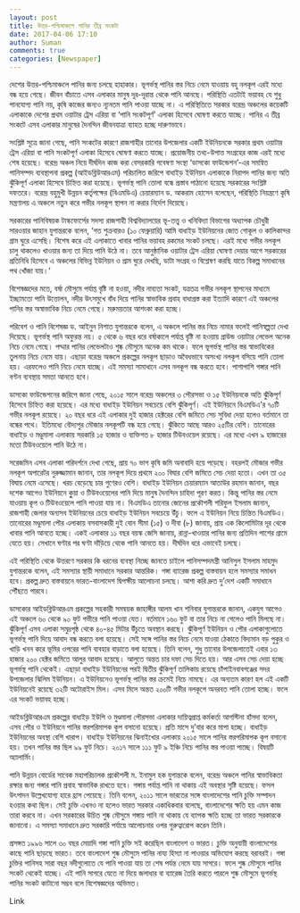 ```yaml
---
layout: post
title: উত্তর-পশ্চিমাঞ্চলে পানির তীব্র সংকটা
date: 2017-04-06 17:10
author: Suman
comments: true
categories: [Newspaper]
---
```

দেশের উত্তর-পশ্চিমাঞ্চলে পানির জন্য চলছে হাহাকার। ভূগর্ভস্থ পানির স্তর নিচে নেমে যাওয়ায় বহু নলকূপ এরই মধ্যে বন্ধ হয়ে গেছে। জীবন বাঁচাতে এসব এলাকার মানুষ দূর-দূরান্ত থেকে পানি আনছে। পরিস্থিতি এতটাই ভয়াবহ যে শুধু পানযোগ্য পানি নয়, কৃষি কাজের জন্যও ন্যূনতম পানি পাওয়া যাচ্ছে না। এ পরিস্থিতিতে সরকার বরেন্দ্র অঞ্চলের কয়েকটি এলাকাকে দেশের প্রথম ওয়াটার ট্রেস এরিয়া বা ‘পানি সংকটপূর্ণ’ এলাকা হিসেবে ঘোষণা করতে যাচ্ছে। পানির এ তীব্র সংকটে এসব এলাকার মানুষের দৈনন্দিন জীবনযাত্রা ব্যাহত হচ্ছে দারুণভাবে।

সংশ্লিষ্ট সূত্রে জানা গেছে, পানি সংকটের কারণে রাজশাহীর তানোর উপজেলার একটি ইউনিয়নকে সরকার প্রথম ওয়াটার ট্রেস এরিয়া বা পানি সংকটপূর্ণ এলাকা হিসেবে ঘোষণা করতে যাচ্ছে। প্রয়োজনীয় তথ্য-উপাত্ত সংগ্রহের কাজ এরই মধ্যে শেষ হয়েছে। বরেন্দ্র অঞ্চল নিয়ে দীর্ঘদিন কাজ করা বেসরকারি গবেষণা সংস্থা ‘ডাসকো ফাউন্ডেশন’-এর সমন্বিত পানিসম্পদ ব্যবস্থাপনা প্রকল্প (আইডব্লিউআরএম) পরিচালিত জরিপে বাধাইড় ইউনিয়ন এলাকাকে নিরাপদ পানির জন্য অতি ঝুঁকিপূর্ণ এলাকা হিসেবে চিহ্নিত করা হয়েছে। ভূগর্ভস্থ পানি তোলা বন্ধে প্রস্তাব পাঠানো হয়েছে সরকারের সংশ্লিষ্ট দফতরে। বরেন্দ্র বহুমুখী উন্নয়ন কর্তৃপক্ষের (বিএমডিএ) চেয়ারম্যান ড. আকরাম হোসেন বলেছেন, পরিস্থিতি নিয়ন্ত্রণে কৃষি মন্ত্রণালয় এ অঞ্চলে নতুন করে গভীর নলকূপ স্থাপন না করার নির্দেশ দিয়েছে।

সরকারের পানিবিষয়ক টাস্কফোর্সের সদস্য রাজশাহী বিশ্ববিদ্যালয়ের ভূ-তত্ত্ব ও খনিবিদ্যা বিভাগের অধ্যাপক চৌধুরী সারওয়ার জাহান যুগান্তরকে বলেন, ‘গত শুক্রবারও (১০ ফেব্রুয়ারি) আমি বাধাইড় ইউনিয়নের জোত গোকূল ও কালিকান্দর গ্রাম ঘুরে এসেছি। বিশেষ করে এই এলাকাতে খাবার পানির ভয়াবহ রকমের সংকট চলছে। এরই মধ্যে গভীর নলকূপ চালু থাকলেও খাওয়ার জন্য তা দিয়ে পানি উঠে না। তবে আনুষ্ঠানিক ওয়াটার ট্রেস এরিয়া ঘোষণা দেয়ার আগে সরকারের প্রতিনিধি হিসেবে এ অঞ্চলের বিভিন্ন ইউনিয়ন ও গ্রাম ঘুরে দেখছি, ডাটা সংগ্রহ ও বিশ্লেষণ করছি যাতে বিকল্প সমাধানের পথ খোঁজা যায়।’

বিশেষজ্ঞদের মতে, বর্ষা মৌসুমে পর্যাপ্ত বৃষ্টি না হওয়া, নদীর নাব্যতা সংকট, যত্রতত্র গভীর নলকূপ স্থাপনের মাধ্যমে ইচ্ছামতো পানি উত্তোলন, নদীর উৎসমুখে বাঁধ দিয়ে পানির স্বাভাবিক প্রবাহ বাধাগ্রস্ত করা ইত্যাদি কারণে এই অঞ্চলের পানির স্তর অস্বাভাবিক নিচে নেমে গেছে। মরুময়তার আশংকা করা হচ্ছে।

পরিবেশ ও পানি বিশেষজ্ঞ ড. আইনুন নিশাত যুগান্তরকে বলেন, এ অঞ্চলে পানির স্তর নিচে নামার ফলেই পানিস্বল্পতা দেখা দিয়েছে। ভূগর্ভস্থ পানি অফুরন্ত নয়। ৫ থেকে ৬ বছর ধরে বর্ষাকালে পর্যাপ্ত বৃষ্টি না হওয়ায় গ্রাউন্ড ওয়াটার লেভেল অনেক নিচে নেমে গেছে। পদ্মার পানির লেভেলটাও শুষ্ক মৌসুমে অনেক কম থাকে। ফলে ভূগর্ভস্থ পানির স্তর স্বাভাবিকের তুলনায় নিচে নেমে যায়। এছাড়া বরেন্দ্র অঞ্চলে প্রকল্পের নলকূপ ছাড়াও অবৈধভাবে অসংখ্য নলকূপ বসিয়ে পানি তোলা হয়। এরফলেও পানি নিচে নেমে যাচ্ছে। এই সমস্যা সামাধানে এসব নলকূপ বন্ধ করতে হবে। পাশাপাশি গঙ্গার পানি বণ্টন ব্যবস্থায় সমতা আনতে হবে।

ডাসকো ফাউন্ডেশনের জরিপে জানা গেছে, ২০১৫ সালে বরেন্দ্র অঞ্চলের ৩ পৌরসভা ও ১৫ ইউনিয়নকে অতি ঝুঁকিপূর্ণ হিসেবে চিহ্নিত করা হয়েছে। এর মধ্যে বাধাইড় ইউনিয়ন সবচেয়ে বেশি ঝুঁকিপূর্ণ। এই ইউনিয়নে বিএমডিএ’র ৭০টি গভীর নলকূপ রয়েছে। ২০ বছর ধরে এই এলাকার দুই হাজার হেক্টরের বেশি জমিতে সেচ সুবিধা দেয়া হলেও বর্তমানে তা বন্ধের পথে। ইতিমধ্যে বৌদ্যপুর মৌজার নলকূপটি বন্ধ হয়ে গেছে। ঝুঁকিতে আছে আরও ২৫টির বেশি। তানোরের বাধাইড় ও মণ্ডুমালা এলাকায় সরকারি ১৫ হাজার ও ব্যক্তিগত ৮ হাজার টিউবওয়েল রয়েছে। এর মধ্যে এখন ৯ হাজারের মতো টিউবওয়েলে পানি উঠে না।

সরেজমিন এসব এলাকা পরিদর্শনে দেখা গেছে, প্রায় ৭০ ভাগ কৃষি জমি অনাবাদি হয়ে পড়েছে। বহরলই মৌজার গভীর নলকূপ অপারেটর নুরুজ্জামান জানান, তার নলকূপ দিয়ে প্রথমে ২০০ বিঘার বেশি জমিতে সেচ দেয়া হতো। এখন তা ৩৫ বিঘায় নেমে এসেছে। খরচ বেড়েছে চার গুণেরও বেশি। বাধাইড় ইউনিয়ন চেয়ারম্যান আতাউর রহমান জানান, বছর দশেক আগেও ইউনিয়নে কুুয়া ও টিউবওয়েলের পানি দিয়ে মানুষ দৈনন্দিন চাহিদা পূরণ করত। কিন্তু পানির স্তর নেমে যাওয়ায় কূপ ও টিউবওয়েলে পানি পাওয়া যায় না। বিএমডিএ তানোর জোনের প্রকৌশলী শরিফুল ইসলাম জানান, রাজশাহী জেলার অন্যসব ইউনিয়নের চেয়ে বাধাইড় ইউনিয়ন সবচেয়ে উঁচু। ফলে এ ইউনিয়ন নিয়ে চিন্তিত বিএমডিএ। তানোরের মণ্ডুমালা পৌর এলাকায় বসবাসকারী দুই বোন সীমা (১৫) ও দীবা (৮) জানায়, প্রায় এক কিলোমিটার দূর থেকে খাবার পানি আনতে হচ্ছে। একই এলাকার ১১ বছর বয়স্ক জেসি জানায়, রান্না-খাওয়ার পানির জন্য প্রতিদিন পাশের গ্রামে যেতে হয়। সেখানে ঘণ্টার পর ঘণ্টা দাঁড়িয়ে থেকে পানি আনতে হয়। দীর্ঘদিন ধরে এভাবেই চলছে।

এই পরিস্থিতি থেকে উত্তরণে সরকার কি ধরনের ব্যবস্থা নিচ্ছে জানতে চাইলে পানিসম্পদমন্ত্রী আনিসুল ইসলাম মাহমুদ যুগান্তরকে বলেন, এই সমস্যার স্থায়ী সমাধানে সরকার আন্তরিক। গঙ্গা ব্যারেজ প্রকল্প বাস্তবায়ন হলে সমস্যার সমাধন হবে। প্রকল্প দ্রুত বাস্তবায়নে ভারত-বাংলাদেশ দ্বিপক্ষীয় আলোচনা চলছে। আশা করি দ্রুত দু’দেশ একটি সমাধানে পৌঁছতে পারবে।

ডাসকোর আইডব্লিউআরএম প্রকল্পের সহকারী সমন্বয়ক জাহাঙ্গীর আলম খান শনিবার যুগান্তরকে জানান, একযুগ আগেও এই অঞ্চলে ৬০ থেকে ৯০ ফুট গভীরে পানি পাওয়া যেত। বর্তমানে ১৬০ ফুট বা তার নিচে না গেলেও পানি মিলছে না। ঝুঁকিপূর্ণ এসব এলাকা সমুদ্রপৃষ্ঠ থেকে ৪০-৪৫ মিটার উঁচুতে অবস্থান করছে। ঝুঁকিপূর্ণ ইউনিয়ন ও পৌর এলাকাগুলোতে ভূগর্ভস্থ পানি দিয়ে আবাদ বন্ধ করতে বলা হয়েছে। সেই সঙ্গে পানির স্তর নিচে নেমে যাওয়া ঠেকাতে বিদ্যমান বড় পুকুর ও খাড়ি খনন করে ভূমির ওপরের পানি ব্যবহার বাড়াতে বলা হয়েছে। তিনি বলেন, শুধু তানোর উপজেলাতেই এবার ১৩ হাজার ২০০ হেক্টর জমিতে আলুর আবাদ হয়েছে। আলুতে অন্তত চার দফা সেচ দিতে হয়। আর এসব সেচ দেয়া হচ্ছে ভূগর্ভস্থ পানি থেকেই। এছাড়া বাধাইড় ইউনিয়নের পরই দ্বিতীয় ঝুঁকিপূর্ণ তালিকায় রয়েছে চাঁপাইনবাবগঞ্জের সদর উপজেলার ঝিলিম ইউনিয়ন। এ ইউনিয়নেও ভূগর্ভস্থ পানির স্তর ক্রমেই নিচে নামছে। এর অন্যতম কারণ হল এই একটি ইউনিয়নেই রয়েছে ৩২টি অটোরাইস মিল। এসব মিলে অন্তত ২০০টি গভীর নলকূপে অনরবত পানি তোলা হচ্ছে। ফলে এর সংকট ভয়াবহ হচ্ছে।

আইডব্লিউআরএম প্রকল্পের বাধাইড় ইউপি ও মুণ্ডমালা পৌরসভা এলাকার দায়িত্বপ্রাপ্ত কর্মকর্তা আগস্টিনা হাঁসদা বলেন, এসব পৌর ও ইউনিয়নে পানির স্তরপরিমাপক কূপ বসানো হয়েছে। প্রতি মাসে দু’বার করে মাপা হচ্ছে। বাধাইড় ইউনিয়নের অবস্থা বেশি খারাপ। বাধাইড় ইউনিয়নের ঝিনাইখোর এলাকায় ২০১৫ সালে পানির স্তরপরিমাপক কূপ বসানো হয়। তখন পানির স্তর ছিল ৯৯ ফুট নিচে। ২০১৭ সালে ১১১ ফুট ৯ ইঞ্চি নিচে পানির স্তর পাওয়া পাচ্ছে। বিষয়টি অ্যালার্মিং।

পানি উন্নয়ন বোর্ডের সাবেক মহাপরিচালক প্রকৌশলী ম. ইনামুল হক যুগান্তকে বলেন, বরেন্দ্র অঞ্চলে পানির স্বাভাবিকতা রক্ষার জন্য গঙ্গার পানি প্রবাহ স্বাভাবিক রাখতে হবে। গঙ্গায় পর্যাপ্ত পানি না থাকায় এই অবস্থার সৃষ্টি হয়েছে। ফসল উৎপাদন উল্লেখযোগ্য হারে হ্রাস পেয়েছে। তিনি বলেন, ২০১১ সালে ভারতের সঙ্গে বাংলাদেশের পানি চুক্তি সম্পাদন হওয়ার কথা ছিল। সেই চুক্তি এখনও না হলেও ভারত সরকার একাধিকবার বলেছে, বাংলাদেশের ক্ষতি হয় এমন কাজ তারা করবে না। এখন সরকারের উচিত শুষ্ক মৌসুমে গঙ্গায় পানি না থাকায় যে ব্যাপক ক্ষতি হচ্ছে তা ভারত সরকারকে জানানো। এ সমস্যা সমাধানে দ্রুত সরকারি পর্যায়ে আলোচনার ওপর গুরুত্বারোপ করেন তিনি।

প্রসঙ্গত ১৯৯৬ সালে ৩০ বছর মেয়াদি গঙ্গা পানি চুক্তি সই করেছিল বাংলাদেশ ও ভারত। চুক্তি অনুযায়ী বাংলাদেশের কাছে পানি ছাড়ছে ভারত। তবে বাংলাদেশ শুষ্ক মৌসুমে পানির নায্য হিস্যা না পাওয়ার অভিযোগ করছে বরাবরই। গঙ্গা চুক্তির পানিসহ সারা বছর নদীগুলোতে যে পানি পাওয়া যায় তা শেষ পর্যন্ত নেমে যায় সাগরে। ফলে শুষ্ক মৌসুমে পানির সংকট থেকেই যাচ্ছে। এই পানি সাগরে যেতে না দিয়ে জলাধার বা ব্যারেজ তৈরি করতে পারলে শুষ্ক মৌসুমে ভূগর্ভস্থ পানির সংকট কাটানো সম্ভব বলে বিশেষজ্ঞদের অভিমত।

Link
